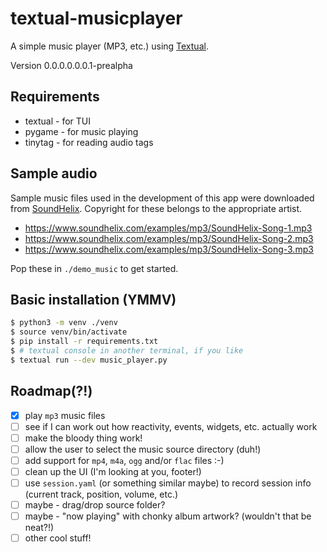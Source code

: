 # textual-musicplayer

A simple music player (MP3, etc.) using [Textual](https://textual.textualize.io/).

Version 0.0.0.0.0.0.1-prealpha

## Requirements

- textual - for TUI
- pygame - for music playing
- tinytag - for reading audio tags

## Sample audio

Sample music files used in the development of this app were downloaded from [SoundHelix](https://www.soundhelix.com/).  Copyright for these belongs to the appropriate artist.

- https://www.soundhelix.com/examples/mp3/SoundHelix-Song-1.mp3
- https://www.soundhelix.com/examples/mp3/SoundHelix-Song-2.mp3
- https://www.soundhelix.com/examples/mp3/SoundHelix-Song-3.mp3

Pop these in `./demo_music` to get started.

## Basic installation (YMMV)

```bash
$ python3 -m venv ./venv
$ source venv/bin/activate
$ pip install -r requirements.txt
$ # textual console in another terminal, if you like
$ textual run --dev music_player.py
```

## Roadmap(?!)

- [x] play `mp3` music files
- [ ] see if I can work out how reactivity, events, widgets, etc. actually work
- [ ] make the bloody thing work!
- [ ] allow the user to select the music source directory (duh!)
- [ ] add support for `mp4`, `m4a`, `ogg` and/or `flac` files :-)
- [ ] clean up the UI (I'm looking at you, footer!)
- [ ] use `session.yaml` (or something similar maybe) to record session info (current track, position, volume, etc.)
- [ ] maybe - drag/drop source folder?
- [ ] maybe - "now playing" with chonky album artwork? (wouldn't that be neat?!)
- [ ] other cool stuff!
